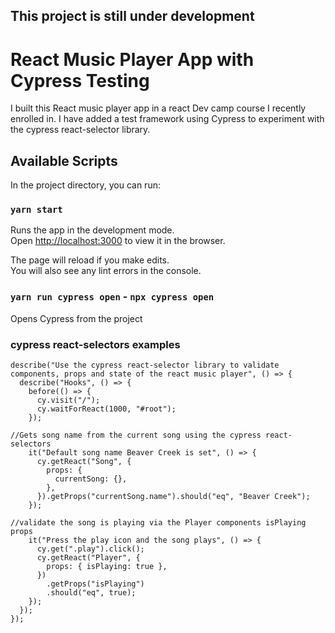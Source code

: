 ## This project is still under development ##

# React Music Player App with Cypress Testing

I built this React music player app in a react Dev camp course I recently enrolled in. I have added a test framework using Cypress to experiment with the cypress react-selector library. 

## Available Scripts

In the project directory, you can run:

### `yarn start`

Runs the app in the development mode.\
Open [http://localhost:3000](http://localhost:3000) to view it in the browser.

The page will reload if you make edits.\
You will also see any lint errors in the console.

### `yarn run cypress open` - `npx cypress open`

Opens Cypress from the project

### cypress react-selectors examples

```
describe("Use the cypress react-selector library to validate components, props and state of the react music player", () => {
  describe("Hooks", () => {
    before(() => {
      cy.visit("/");
      cy.waitForReact(1000, "#root");
    });

//Gets song name from the current song using the cypress react-selectors
    it("Default song name Beaver Creek is set", () => {
      cy.getReact("Song", {
        props: {
          currentSong: {},
        },
      }).getProps("currentSong.name").should("eq", "Beaver Creek");
    });

//validate the song is playing via the Player components isPlaying props
    it("Press the play icon and the song plays", () => {
      cy.get(".play").click();
      cy.getReact("Player", {
        props: { isPlaying: true },
      })
        .getProps("isPlaying")
        .should("eq", true);
    });
  });
});
```
